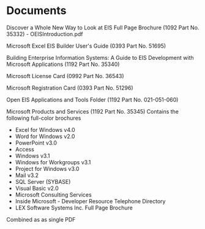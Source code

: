 # Documents

Discover a Whole New Way to Look at EIS Full Page Brochure (1092 Part No. 35332) - OEISIntroduction.pdf

Microsoft Excel EIS Builder User's Guide (0393 Part No. 51695)

Building Enterprise Information Systems: A Guide to EIS Development with Microsoft Applications (1192 Part No. 35340)

Microsoft License Card (0992 Part No. 36543)

Microsoft Registration Card (0393 Part No. 51296)

Open EIS Applications and Tools Folder (1192 Part No. 021-051-060)

Microsoft Products and Services (1192 Part No. 35345)
Contains the following full-color brochures 
- Excel for Windows v4.0
- Word for Windows v2.0
- PowerPoint v3.0
- Access 
- Windows v3.1
- Windows for Workgroups v3.1
- Project for Windows v3.0
- Mail v3.2
- SQL Server (SYBASE)
- Visual Basic v2.0
- Microsoft Consulting Services
- Inside Microsoft - Developer Resource Telephone Directory
- LEX Software Systems Inc. Full Page Brochure

Combined as as single PDF
